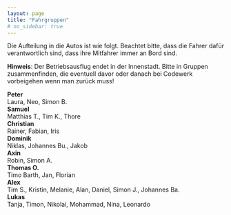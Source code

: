 ```yaml
---
layout: page
title: "Fahrgruppen"
# no_sidebar: true
---
```


Die Aufteilung in die Autos ist wie folgt. Beachtet bitte, dass die Fahrer dafür verantwortlich sind, dass ihre Mitfahrer immer an Bord sind.

**Hinweis**: Der Betriebsausflug endet in der Innenstadt. Bitte in Gruppen zusammenfinden, die eventuell davor oder danach bei Codewerk vorbeigehen wenn man zurück muss!

<div class="fahrgruppen">
  <div class="fahrer">
    <strong>Peter</strong><br>
    <span>Laura, Neo, Simon B.</span>
  </div>
  <div class="fahrer">
    <strong>Samuel</strong><br>
    <span>Matthias T., Tim K., Thore</span>
  </div>
  <div class="fahrer">
    <strong>Christian</strong><br>
    <span>Rainer, Fabian, Iris</span>
  </div>
  <div class="fahrer">
    <strong>Dominik</strong><br>
    <span>Niklas, Johannes Bu., Jakob</span>
  </div>
  <div class="fahrer">
    <strong>Axin</strong><br>
    <span>Robin, Simon A.</span>
  </div>
  <div class="fahrer">
    <strong>Thomas O.</strong><br>
    <span>Timo Barth, Jan, Florian</span>
  </div>
  <div class="fahrer">
    <strong>Alex</strong><br>
    <span>Tim S., Kristin, Melanie, Alan, Daniel, Simon J., Johannes Ba.</span>
  </div>
  <div class="fahrer">
    <strong>Lukas</strong><br>
    <span>Tanja, Timon, Nikolai, Mohammad, Nina, Leonardo</span>
  </div>
</div>

